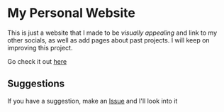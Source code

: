 # My Personal Website
This is just a website that I made to be _visually appealing_ and link to my other socials, as well as add pages about past projects.
I will keep on improving this project.

Go check it out [here](https://smit4k.github.io)

## Suggestions
If you have a suggestion, make an [Issue](https://github.com/smit4k/smit4k.github.io/issues) and I'll look into it
